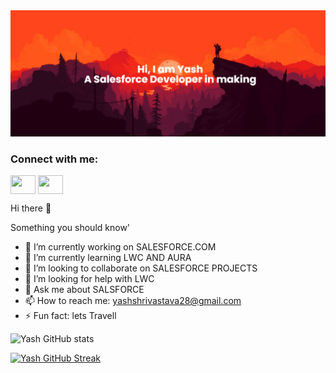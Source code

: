 <img src="https://github.com/laviyash/laviyash/blob/main/banner.png" alt="banner that says Hi I am Yash- A Salesforce Developer in making">
<h3 align="left">Connect with me:</h3>
<p align="left">
<a href="https://www.linkedin.com/in/yash-shrivastava-53b405170/" target="blank"><img align="center" src="https://cdn.jsdelivr.net/npm/simple-icons@3.0.1/icons/linkedin.svg" alt="" height="30" width="40" color="White"/></a>
<a href="your link" target="blank"><img align="center" src="https://cdn.jsdelivr.net/npm/simple-icons@3.0.1/icons/instagram.svg" alt="" height="30" width="40" /></a>




Hi there 👋

Something you should know'

- 🔭 I’m currently working on SALESFORCE.COM
- 🌱 I’m currently learning LWC AND AURA
- 👯 I’m looking to collaborate on SALESFORCE PROJECTS
- 🤔 I’m looking for help with LWC
- 💬 Ask me about SALSFORCE
- 📫 How to reach me: yashshrivastava28@gmail.com
- ⚡ Fun fact: lets Travell 

![Yash GitHub stats](https://github-readme-stats.vercel.app/api?username=laviyash&show_icons=true&theme=radical)

[![Yash GitHub Streak](http://github-readme-streak-stats.herokuapp.com?user=laviyash&theme=radical&hide_border=true)](https://git.io/streak-stats)

